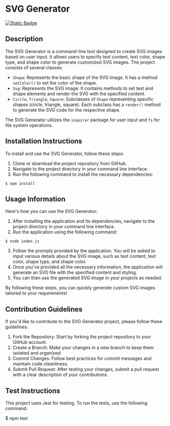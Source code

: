   # SVG Generator

  [![Static Badge](https://img.shields.io/badge/License-MIT-yellow)](https://opensource.org/licenses/MIT)
  
  ## Description
  The SVG Generator is a command-line tool designed to create SVG images based on user input. It allows users to specify text content, text color, shape type, and shape color to generate customized SVG images. The project consists of several classes:

  - `Shape`: Represents the basic shape of the SVG image. It has a method `setColor()` to set the color of the shape.
  - `Svg`: Represents the SVG image. It contains methods to set text and shape elements and render the SVG with the specified content.
  - `Circle`, `Triangle`, `Square`: Subclasses of `Shape` representing specific shapes (circle, triangle, square). Each subclass has a `render()` method to generate the SVG code for the respective shape.

  The SVG Generator utilizes the `inquirer` package for user input and `fs` for file system operations.

  ## Installation Instructions
  To install and use the SVG Generator, follow these steps:

  1. Clone or download the project repository from GitHub.
  2. Navigate to the project directory in your command line interface.
  3. Run the following command to install the necessary dependencies:

    $ npm install

  ## Usage Information
  Here's how you can use the SVG Generator:

  1. After installing the application and its dependencies, navigate to the project directory in your command line interface.
  2. Run the application using the following command:

    $ node index.js

  3. Follow the prompts provided by the application. You will be asked to input various details about the SVG image, such as text content, text color, shape type, and shape color.
  4. Once you've provided all the necessary information, the application will generate an SVG file with the specified content and styling.
  5. You can then use the generated SVG image in your projects as needed.

  By following these steps, you can quickly generate custom SVG images tailored to your requirements!

  ## Contribution Guidelines
  If you'd like to contribute to the SVG Generator project, please follow these guidelines:

  1. Fork the Repository: Start by forking the project repository to your GitHub account.
  2. Create a Branch: Make your changes in a new branch to keep them isolated and organized.
  3. Commit Changes: Follow best practices for commit messages and maintain code cleanliness.
  4. Submit Pull Request: After testing your changes, submit a pull request with a clear description of your contributions.

  ## Test Instructions
  This project uses Jest for testing. To run the tests, use the following command:

  $ npm test
